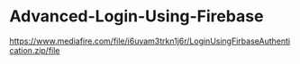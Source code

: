 # Advanced-Login-Using-Firebase

https://www.mediafire.com/file/i6uvam3trkn1j6r/LoginUsingFirbaseAuthentication.zip/file
